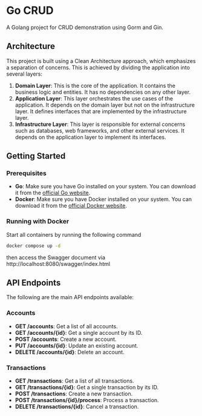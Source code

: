 # Go CRUD

A Golang project for CRUD demonstration using Gorm and Gin.

## Architecture

This project is built using a Clean Architecture approach, which emphasizes a separation of concerns. This is achieved by dividing
the application into several layers:

1.  **Domain Layer**: This is the core of the application. It contains the business logic and entities. It has no dependencies on any
other layer.
2.  **Application Layer**: This layer orchestrates the use cases of the application. It depends on the domain layer but not on the
infrastructure layer. It defines interfaces that are implemented by the infrastructure layer.
3.  **Infrastructure Layer**: This layer is responsible for external concerns such as databases, web frameworks, and other external
services. It depends on the application layer to implement its interfaces.

## Getting Started

### Prerequisites

- **Go**: Make sure you have Go installed on your system. You can download it from the [official Go website](https://golang.org/dl/).
- **Docker**: Make sure you have Docker installed on your system. You can download it from the [official Docker website](
https://www.docker.com/get-started).

### Running with Docker

Start all containers by running the following command

```bash
docker compose up -d
```

then access the Swagger document via http://localhost:8080/swagger/index.html

## API Endpoints

The following are the main API endpoints available:

### Accounts

-   **GET /accounts**: Get a list of all accounts.
-   **GET /accounts/{id}**: Get a single account by its ID.
-   **POST /accounts**: Create a new account.
-   **PUT /accounts/{id}**: Update an existing account.
-   **DELETE /accounts/{id}**: Delete an account.

### Transactions

-   **GET /transactions**: Get a list of all transactions.
-   **GET /transactions/{id}**: Get a single transaction by its ID.
-   **POST /transactions**: Create a new transaction.
-   **POST /transactions/{id}/process**: Process a transaction.
-   **DELETE /transactions/{id}**: Cancel a transaction.